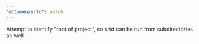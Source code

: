 ```yaml
---
"@t1mmen/srtd": patch
---
```


Attempt to identify "root of project", so srtd can be run from subdirectories as well.
